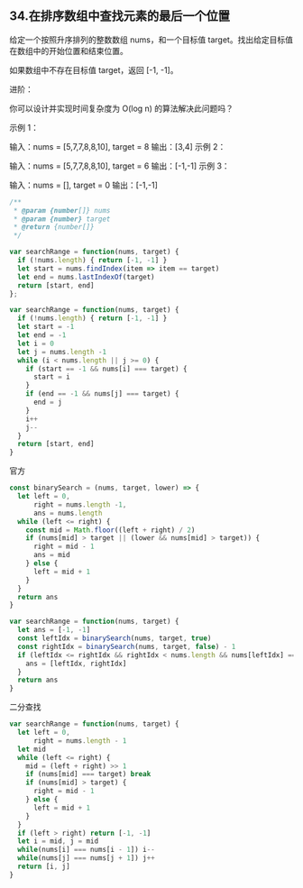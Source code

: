 ## 34.在排序数组中查找元素的最后一个位置


给定一个按照升序排列的整数数组 nums，和一个目标值 target。找出给定目标值在数组中的开始位置和结束位置。

如果数组中不存在目标值 target，返回 [-1, -1]。

进阶：

你可以设计并实现时间复杂度为 O(log n) 的算法解决此问题吗？
 

示例 1：

输入：nums = [5,7,7,8,8,10], target = 8
输出：[3,4]
示例 2：

输入：nums = [5,7,7,8,8,10], target = 6
输出：[-1,-1]
示例 3：

输入：nums = [], target = 0
输出：[-1,-1]

```js
/**
 * @param {number[]} nums
 * @param {number} target
 * @return {number[]}
 */

var searchRange = function(nums, target) {
  if (!nums.length) { return [-1, -1] }
  let start = nums.findIndex(item => item == target)
  let end = nums.lastIndexOf(target)
  return [start, end]
};
```

```js
var searchRange = function(nums, target) {
  if (!nums.length) { return [-1, -1] }
  let start = -1
  let end = -1
  let i = 0
  let j = nums.length -1
  while (i < nums.length || j >= 0) {
    if (start == -1 && nums[i] === target) {
      start = i
    }
    if (end == -1 && nums[j] === target) {
      end = j
    }
    i++
    j--
  }
  return [start, end]
}
```

官方
```js
const binarySearch = (nums, target, lower) => {
  let left = 0,
      right = nums.length -1,
      ans = nums.length
  while (left <= right) {
    const mid = Math.floor((left + right) / 2)
    if (nums[mid] > target || (lower && nums[mid] > target)) {
      right = mid - 1
      ans = mid
    } else {
      left = mid + 1
    }
  }
  return ans
}

var searchRange = function(nums, target) {
  let ans = [-1, -1]
  const leftIdx = binarySearch(nums, target, true)
  const rightIdx = binarySearch(nums, target, false) - 1
  if (leftIdx <= rightIdx && rightIdx < nums.length && nums[leftIdx] === target && nums[rightIdx] === target) {
    ans = [leftIdx, rightIdx]
  }
  return ans
}
```

二分查找

```js
var searchRange = function(nums, target) {
  let left = 0,
      right = nums.length - 1
  let mid
  while (left <= right) {
    mid = (left + right) >> 1
    if (nums[mid] === target) break
    if (nums[mid] > target) {
      right = mid - 1
    } else {
      left = mid + 1
    }
  }
  if (left > right) return [-1, -1]
  let i = mid, j = mid
  while(nums[i] === nums[i - 1]) i--
  while(nums[j] === nums[j + 1]) j++
  return [i, j]
}
```